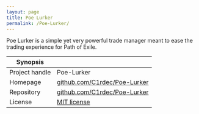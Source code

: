 ```yaml
---
layout: page
title: Poe Lurker
permalink: /Poe-Lurker/
---
```


Poe Lurker is a simple yet very powerful trade manager meant to ease the trading experience for Path of Exile.

| Synopsis         |  |
|------------------|--|
| Project handle   | Poe-Lurker |
| Homepage         | [github.com/C1rdec/Poe-Lurker](https://github.com/C1rdec/Poe-Lurker) |
| Repository       | [github.com/C1rdec/Poe-Lurker](https://github.com/C1rdec/Poe-Lurker) |
| License          | [MIT license](https://opensource.org/licenses/MIT) |

